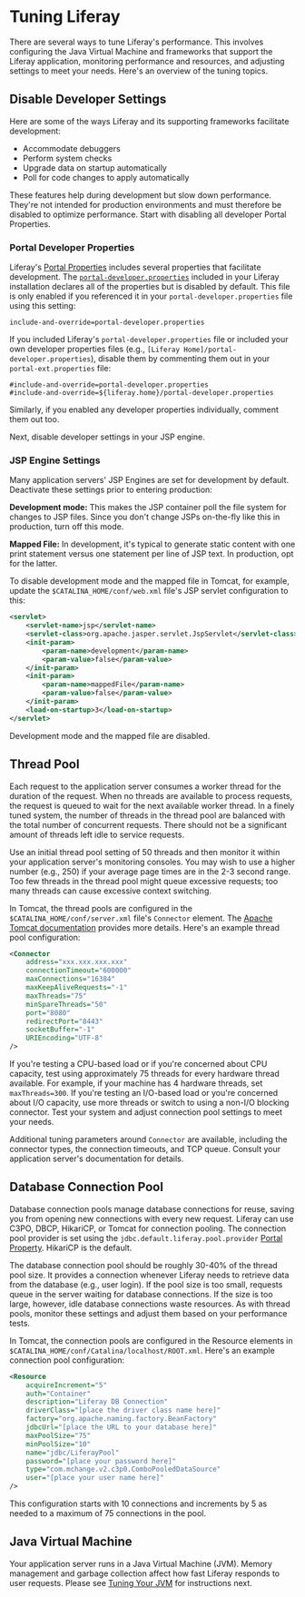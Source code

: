 # Tuning Liferay

There are several ways to tune Liferay's performance. This involves configuring the Java Virtual Machine and frameworks that support the Liferay application, monitoring performance and resources, and adjusting settings to meet your needs. Here's an overview of the tuning topics.

## Disable Developer Settings

Here are some of the ways Liferay and its supporting frameworks facilitate development: 

* Accommodate debuggers
* Perform system checks
* Upgrade data on startup automatically
* Poll for code changes to apply automatically

These features help during development but slow down performance. They're not intended for production environments and must therefore be disabled to optimize performance. Start with disabling all developer Portal Properties.

### Portal Developer Properties

Liferay's [Portal Properties](../reference/portal-properties.md) includes several properties that facilitate development. The [`portal-developer.properties`](https://github.com/liferay/liferay-portal/blob/[$LIFERAY_LEARN_PORTAL_GIT_TAG$]/portal-impl/src/portal-developer.properties) included in your Liferay installation declares all of the properties but is disabled by default. This file is only enabled if you referenced it in your  `portal-developer.properties` file using this setting:

```properties 
include-and-override=portal-developer.properties
```

If you included Liferay's `portal-developer.properties` file or included your own developer properties files (e.g., `[Liferay Home]/portal-developer.properties`), disable them by commenting them out in your `portal-ext.properties` file:

```properties 
#include-and-override=portal-developer.properties
#include-and-override=${liferay.home}/portal-developer.properties
```

Similarly, if you enabled any developer properties individually, comment them out too.

Next, disable developer settings in your JSP engine.

### JSP Engine Settings

Many application servers' JSP Engines are set for development by default. Deactivate these settings prior to entering production:

**Development mode:** This makes the JSP container poll the file system for changes to JSP files. Since you don't change JSPs on-the-fly like this in production, turn off this mode.

**Mapped File:** In development, it's typical to generate static content with one print statement versus one statement per line of JSP text. In production, opt for the latter.

To disable development mode and the mapped file in Tomcat, for example, update the `$CATALINA_HOME/conf/web.xml` file's JSP servlet configuration to this:

```xml
<servlet>
    <servlet-name>jsp</servlet-name>
    <servlet-class>org.apache.jasper.servlet.JspServlet</servlet-class>   
    <init-param>
        <param-name>development</param-name>
        <param-value>false</param-value>
    </init-param>
    <init-param>
        <param-name>mappedFile</param-name>
        <param-value>false</param-value>
    </init-param>
    <load-on-startup>3</load-on-startup>
</servlet>
```

Development mode and the mapped file are disabled.

## Thread Pool 

Each request to the application server consumes a worker thread for the duration of the request. When no threads are available to process requests, the request is queued to wait for the next available worker thread. In a finely tuned system, the number of threads in the thread pool are balanced with the total number of concurrent requests. There should not be a significant amount of threads left idle to service requests.

Use an initial thread pool setting of 50 threads and then monitor it within your application server's monitoring consoles. You may wish to use a higher number (e.g., 250) if your average page times are in the 2-3 second range. Too few threads in the thread pool might queue excessive requests; too many threads can cause excessive context switching.

In Tomcat, the thread pools are configured in the `$CATALINA_HOME/conf/server.xml` file's `Connector` element. The [Apache Tomcat documentation](https://tomcat.apache.org/tomcat-9.0-doc/config/http.html) provides more details. Here's an example thread pool configuration:

```xml
<Connector
    address="xxx.xxx.xxx.xxx"
    connectionTimeout="600000"
    maxConnections="16384"
    maxKeepAliveRequests="-1"
    maxThreads="75"
    minSpareThreads="50"
    port="8080"
    redirectPort="8443"
    socketBuffer="-1"
    URIEncoding="UTF-8"
/>
```

If you're testing a CPU-based load or if you're concerned about CPU capacity,  test using approximately 75 threads for every hardware thread available. For example, if your machine has 4 hardware threads, set `maxThreads=300`. If you're testing an I/O-based load or you're concerned about I/O capacity, use more threads or switch to using a non-I/O blocking connector. Test your system and adjust connection pool settings to meet your needs.

Additional tuning parameters around `Connector` are available, including the connector types, the connection timeouts, and TCP queue. Consult your application server's documentation for details.

## Database Connection Pool

Database connection pools manage database connections for reuse, saving you from opening new connections with every new request. Liferay can use C3PO, DBCP, HikariCP, or Tomcat for connection pooling. The connection pool provider is set using the `jdbc.default.liferay.pool.provider` [Portal Property](../reference/portal-properties.md). HikariCP is the default.

The database connection pool should be roughly 30-40% of the thread pool size. It provides a connection whenever Liferay needs to retrieve data from the database (e.g., user login). If the pool size is too small, requests queue in the server waiting for database connections. If the size is too large, however, idle database connections waste resources. As with thread pools, monitor these settings and adjust them based on your performance tests.

In Tomcat, the connection pools are configured in the Resource elements in `$CATALINA_HOME/conf/Catalina/localhost/ROOT.xml`. Here's an example connection pool configuration:

```xml
<Resource
    acquireIncrement="5"
    auth="Container"
    description="Liferay DB Connection"
    driverClass="[place the driver class name here]"
    factory="org.apache.naming.factory.BeanFactory"
    jdbcUrl="[place the URL to your database here]"
    maxPoolSize="75"
    minPoolSize="10"
    name="jdbc/LiferayPool"
    password="[place your password here]"
    type="com.mchange.v2.c3p0.ComboPooledDataSource"
    user="[place your user name here]"
/>
```

This configuration starts with 10 connections and increments by 5 as needed to a maximum of 75 connections in the pool.

## Java Virtual Machine

Your application server runs in a Java Virtual Machine (JVM). Memory management and garbage collection affect how fast Liferay responds to user requests. Please see [Tuning Your JVM](./tuning-your-jvm.md) for instructions next.